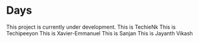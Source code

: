 # Days
This project is currently under development.
This is TechieNk
This is Techipeeyon
This is Xavier-Emmanuel
This is Sanjan
This is Jayanth Vikash
